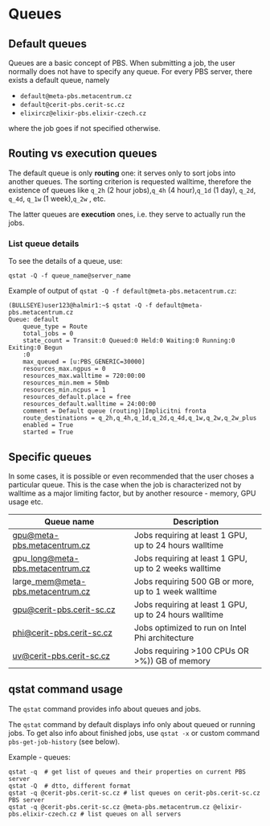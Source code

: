 # Queues

## Default queues

Queues are a basic concept of PBS. When submitting a job, the user normally does not have to specify any queue. For every PBS server, there exists a default queue, namely

- `default@meta-pbs.metacentrum.cz`
- `default@cerit-pbs.cerit-sc.cz`
- `elixircz@elixir-pbs.elixir-czech.cz`

where the job goes if not specified otherwise. 

## Routing vs execution queues

The default queue is only **routing** one: it serves only to sort jobs into another queues. The sorting criterion is requested walltime, therefore the existence of queues like `q_2h` (2 hour jobs),`q_4h` (4 hour),`q_1d` (1 day), `q_2d`, `q_4d`, `q_1w` (1 week),`q_2w` , etc.

The latter queues are **execution** ones, i.e. they serve to actually run the jobs.

### List queue details

To see the details of a queue, use:

    qstat -Q -f queue_name@server_name

Example of output of `qstat -Q -f default@meta-pbs.metacentrum.cz`:

    (BULLSEYE)user123@halmir1:~$ qstat -Q -f default@meta-pbs.metacentrum.cz
    Queue: default
        queue_type = Route
        total_jobs = 0
        state_count = Transit:0 Queued:0 Held:0 Waiting:0 Running:0 Exiting:0 Begun
    	:0 
        max_queued = [u:PBS_GENERIC=30000]
        resources_max.ngpus = 0
        resources_max.walltime = 720:00:00
        resources_min.mem = 50mb
        resources_min.ncpus = 1
        resources_default.place = free
        resources_default.walltime = 24:00:00
        comment = Default queue (routing)|Implicitni fronta
        route_destinations = q_2h,q_4h,q_1d,q_2d,q_4d,q_1w,q_2w,q_2w_plus
        enabled = True
        started = True

## Specific queues

In some cases, it is possible or even recommended that the user choses a particular queue. This is the case when the job is characterized not by walltime as a major limiting factor, but by another resource - memory, GPU usage etc.

| Queue name | Description |
|------------|-------------|
| gpu@meta-pbs.metacentrum.cz  | Jobs requiring at least 1 GPU, up to 24 hours walltime |
| gpu\_long@meta-pbs.metacentrum.cz | Jobs requiring at least 1 GPU, up to 2 weeks walltime |
| large\_mem@meta-pbs.metacentrum.cz | Jobs requiring 500 GB or more, up to 1 week walltime |
| gpu@cerit-pbs.cerit-sc.cz | Jobs requiring at least 1 GPU, up to 24 hours walltime |
| phi@cerit-pbs.cerit-sc.cz | Jobs optimized to run on Intel Phi architecture |
| uv@cerit-pbs.cerit-sc.cz | Jobs requiring >100 CPUs OR >%)) GB of memory |

## qstat command usage

The `qstat` command provides info about queues and jobs.

The `qstat` command by default displays info only about queued or running jobs. To get also info about finished jobs, use `qstat -x` or custom command `pbs-get-job-history` (see below).

Example - queues:

    qstat -q  # get list of queues and their properties on current PBS server
    qstat -Q  # dtto, different format
    qstat -q @cerit-pbs.cerit-sc.cz # list queues on cerit-pbs.cerit-sc.cz PBS server
    qstat -q @cerit-pbs.cerit-sc.cz @meta-pbs.metacentrum.cz @elixir-pbs.elixir-czech.cz # list queues on all servers

